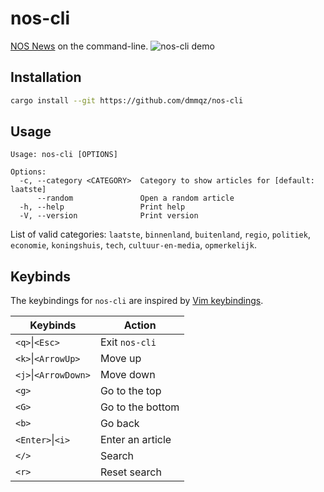 # nos-cli
[NOS News](https://nos.nl) on the command-line.
![nos-cli demo](https://vhs.charm.sh/vhs-oqAsjzb3j6XOXGcdC4ioc.gif)

## Installation
```bash
cargo install --git https://github.com/dmmqz/nos-cli
```

## Usage
```
Usage: nos-cli [OPTIONS]

Options:
  -c, --category <CATEGORY>  Category to show articles for [default: laatste]
      --random               Open a random article
  -h, --help                 Print help
  -V, --version              Print version
```
List of valid categories: `laatste`, `binnenland`, `buitenland`, `regio`, `politiek`, `economie`, `koningshuis`, `tech`, `cultuur-en-media`, `opmerkelijk`.

## Keybinds
The keybindings for `nos-cli` are inspired by [Vim keybindings](https://www.vim.org/).

| Keybinds             | Action           |
|----------------------|------------------|
| `<q>`\|`<Esc>`       | Exit `nos-cli`   |
| `<k>`\|`<ArrowUp>`   | Move up          |
| `<j>`\|`<ArrowDown>` | Move down        |
| `<g>`                | Go to the top    |
| `<G>`                | Go to the bottom |
| `<b>`                | Go back          |
| `<Enter>`\|`<i>`     | Enter an article |
| `</>`                | Search           |
| `<r>`                | Reset search     |
